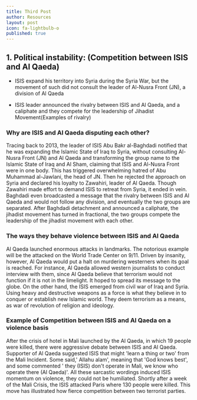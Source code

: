 ```yaml
---
title: Third Post
author: Resources
layout: post
icon: fa-lightbulb-o
published: true
---
```

## 1. Political instability: (Competition between ISIS and Al Qaeda)

- ISIS expand his territory into Syria during the Syria War, but the movement of such did not consult the leader of Al-Nusra Front (JN), a division of Al Qaeda

- ISIS leader announced the rivalry between ISIS and Al Qaeda, and a caliphate and they compete for the leadership of Jihadist Movement(Examples of rivalry)

### Why are ISIS and Al Qaeda disputing each other?
Tracing back to 2013, the leader of ISIS Abu Bakr al-Baghdadi notified that he was
expanding the Islamic State of Iraq to Syria, without consulting Al-Nusra Front (JN)
and Al Qaeda and transforming the group name to the Islamic State of Iraq and Al
Sham, claiming that ISIS and Al-Nusra Front were in one body. This has triggered
overwhelming hatred of Abu Muhammad al-Jawlani, the head of JN. Then he
rejected the approach on Syria and declared his loyalty to Zawahiri, leader of Al
Qaeda. Though Zawahiri made effort to demand ISIS to retreat from Syria, it ended
in vein. Baghdadi even broadcasted a message that the rivalry between ISIS and Al
Qaeda and would not follow any division, and eventually the two groups are
separated. After Baghdadi detachment and announced a caliphate, the jihadist
movement has turned in fractional, the two groups compete the leadership of the
jihadist movement with each other.

### The ways they behave violence between ISIS and Al Qaeda
Al Qaeda launched enormous attacks in landmarks. The notorious example will be
the attacked on the World Trade Center on 9/11. Driven by insanity, however, Al
Qaeda would put a halt on murdering westerners when its goal is reached. For
instance, Al Qaeda allowed western journalists to conduct interview with them, since
Al Qaeda believe that terrorism would not function if it is not in the limelight. It
hoped to spread its message to the globe. On the other hand, the ISIS emerged from
civil war of Iraq and Syria. Using heavy and destructive weapons as a force is what they believe in to conquer or establish new Islamic world. They deem terrorism as a
means, as war of revolution of religion and ideology.

### Example of Competition between ISIS and Al Qaeda on a violence basis
After the crisis of hotel in Mali launched by the Al Qaeda, in which 19 people were
killed, there were aggressive debate between ISIS and Al Qaeda. Supporter of Al
Qaeda suggested ISIS that might 'learn a thing or two' from the Mali Incident. Some
said,' Allahu alam', meaning that 'God knows best', and some commented ' they
(ISIS) don't operate in Mali, we know who operate there (Al Qaeda)'. All these
sarcastic wordings induced ISIS momentum on violence, they could not be
humiliated. Shortly after a week of the Mali Crisis, the ISIS attacked Paris where 130
people were killed. This move has illustrated how fierce competition between two
terrorist parties.

